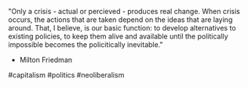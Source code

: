 "Only a crisis - actual or percieved - produces real change.  When crisis occurs, the actions that are taken depend on the ideas that are laying around.  That, I believe, is our basic function: to develop alternatives to existing policies, to keep them alive and available until the politically impossible becomes the policitically inevitable."
- Milton Friedman

#capitalism #politics #neoliberalism
